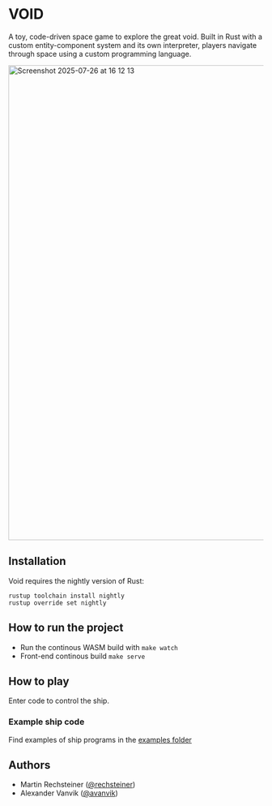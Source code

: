 # VOID

A toy, code-driven space game to explore the great void. Built in Rust
with a custom entity-component system and its own interpreter,
players navigate through space using a custom programming language.

<img width="1579" height="936" alt="Screenshot 2025-07-26 at 16 12 13" src="https://github.com/user-attachments/assets/44f694bf-c006-4024-803d-1a03a091b1af" />

## Installation

Void requires the nightly version of Rust:

```
rustup toolchain install nightly
rustup override set nightly
```

## How to run the project

- Run the continous WASM build with `make watch`
- Front-end continous build `make serve`

## How to play

Enter code to control the ship.

### Example ship code

Find examples of ship programs in the [examples folder](./examples/)

## Authors

- Martin Rechsteiner ([@rechsteiner](https://github.com/rechsteiner/))
- Alexander Vanvik ([@avanvik](https://github.com/avanvik))
